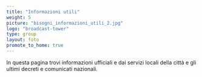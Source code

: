 ```yaml
---
title: "Informazioni utili"
weight: 5
picture: "bisogni_informazioni_utili_2.jpg"
logo: "broadcast-tower"
type: group
layout: foto
promote_to_home: true 
---
```


In questa pagina trovi informazioni ufficiali e dai servizi locali della città e gli ultimi decreti e comunicati nazionali.
